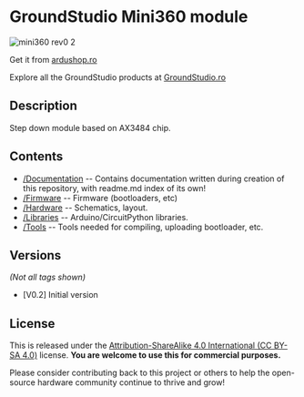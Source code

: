 GroundStudio Mini360 module
====================================
![mini360 rev0 2](https://github.com/GroundStudio/GroundStudio_Mini360_module/assets/77836107/7df4efe0-a93c-434d-aa36-7c3f83d5a046)

Get it from [ardushop.ro](https://ardushop.ro/ro/home/1732-modul-coborare-tensiune-mini360.html)

Explore all the GroundStudio products at [GroundStudio.ro](https://groundstudio.ro/)

Description
-------------------
Step down module based on AX3484 chip.

Contents
-------------------

* [/Documentation](https://github.com/GroundStudio/GroundStudio_Mini360_module/tree/main/Documentation) -- Contains documentation written during creation of this repository, with readme.md index of its own!
* [/Firmware](https://github.com/GroundStudio/GroundStudio_Mini360_module/tree/main/Firmware) -- Firmware (bootloaders, etc)
* [/Hardware](https://github.com/GroundStudio/GroundStudio_Mini360_module/tree/main/Hardware) -- Schematics, layout.
* [/Libraries](https://github.com/GroundStudio/GroundStudio_Mini360_module/tree/main/Libraries) -- Arduino/CircuitPython libraries. 
* [/Tools](https://github.com/GroundStudio/GroundStudio_Mini360_module/tree/main) -- Tools needed for compiling, uploading bootloader, etc.

Versions
-------------------
*(Not all tags shown)*
* [V0.2] Initial version

License
-------------------

This is released under the [Attribution-ShareAlike 4.0 International (CC BY-SA 4.0)](https://creativecommons.org/licenses/by-sa/4.0/) license. 
**You are welcome to use this for commercial purposes.**

Please consider contributing back to this project or others to help the open-source hardware community continue to thrive and grow! 
